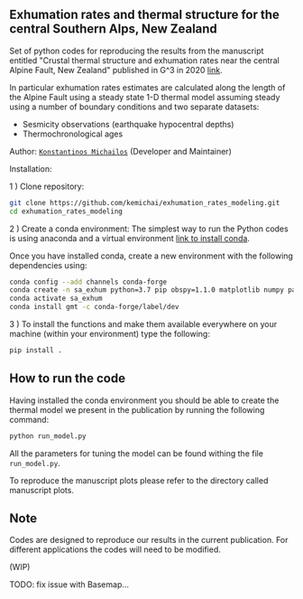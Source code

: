 ## Exhumation rates and thermal structure for the central Southern Alps, New Zealand

Set of python codes for reproducing the results from the manuscript entitled
"Crustal thermal structure and exhumation rates near the central Alpine Fault,
New Zealand" published in G^3 in 2020 [link](https://agupubs.onlinelibrary.wiley.com/doi/10.1029/2020GC008972).

In particular exhumation rates estimates are calculated along the length of
the Alpine Fault using a steady state 1-D thermal model assuming steady
using a number of boundary conditions and two separate datasets:

* Sesmicity observations (earthquake hypocentral depths)
* Thermochronological ages

Author: [`Konstantinos Michailos`](https://github.com/kemichai) (Developer and Maintainer) 

Installation:

1 ) Clone repository:
```bash
git clone https://github.com/kemichai/exhumation_rates_modeling.git
cd exhumation_rates_modeling
```
2 ) Create a conda environment:
The simplest way to run the Python codes is using anaconda and a virtual environment [link to install conda](https://docs.conda.io/en/latest/miniconda.html).

Once you have installed conda, create a new environment with the following dependencies using:
```bash
conda config --add channels conda-forge
conda create -n sa_exhum python=3.7 pip obspy=1.1.0 matplotlib numpy pandas pyproj shapely basemap
conda activate sa_exhum
conda install gmt -c conda-forge/label/dev
```

3 )
To install the functions and make them available everywhere on your machine (within your environment)
type the following:

```bash 
pip install .
```

How to run the code
--------------------
Having installed the conda environment you should be able to create the thermal model 
we present in the publication by running the following command:
```python
python run_model.py
```
All the parameters for tuning the model can be found withing the 
file `run_model.py`.

To reproduce the manuscript plots please refer to the directory called 
manuscript plots.

Note
------------
Codes are designed to reproduce our results in the current publication.
For different applications the codes will need to be modified. 

(WIP)

TODO: fix issue with Basemap...
